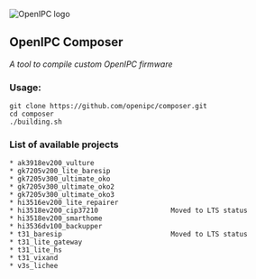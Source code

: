 ![OpenIPC logo][logo]

## OpenIPC Composer
_A tool to compile custom OpenIPC firmware_


### Usage:
```
git clone https://github.com/openipc/composer.git
cd composer
./building.sh
```

### List of available projects

```
* ak3918ev200_vulture
* gk7205v200_lite_baresip
* gk7205v300_ultimate_oko
* gk7205v300_ultimate_oko2
* gk7205v300_ultimate_oko3
* hi3516ev200_lite_repairer
* hi3518ev200_cip37210                  Moved to LTS status
* hi3518ev200_smarthome
* hi3536dv100_backupper
* t31_baresip                           Moved to LTS status
* t31_lite_gateway
* t31_lite_hs
* t31_vixand
* v3s_lichee
```


[logo]: https://openipc.org/assets/openipc-logo-black.svg